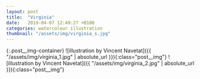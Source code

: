 ```yaml
---
layout: post
title:  "Virginia"
date:   2019-04-07 12:49:27 +0100
categories: watercolour illustration
thumbnail: "/assets/img/virginia_s.jpg"
---
```

{:.post__img-container}
  ![illustration by Vincent Navetat]({{ "/assets/img/virginia_1.jpg" | absolute_url }}){:class="post__img"}
  ![illustration by Vincent Navetat]({{ "/assets/img/virginia_2.jpg" | absolute_url }}){:class="post__img"}
